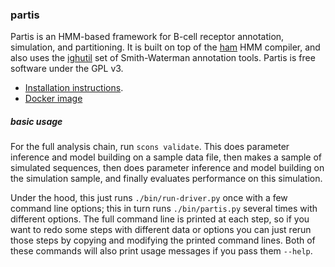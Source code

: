 ### partis

Partis is an HMM-based framework for B-cell receptor annotation, simulation, and partitioning.
It is built on top of the [ham](https://github.com/psathyrella/ham) HMM compiler, and also uses the [ighutil](https://github.com/cmccoy/ighutil) set of Smith-Waterman annotation tools.
Partis is free software under the GPL v3.

* [Installation instructions](https://github.com/psathyrella/partis/blob/master/install.md).
* [Docker image](https://registry.hub.docker.com/u/psathyrella/partis/)


##### basic usage

For the full analysis chain, run `scons validate`.
This does parameter inference and model building on a sample data file, then makes a sample of simulated sequences, then does parameter inference and model building on the simulation sample, and finally evaluates performance on this simulation.

Under the hood, this just runs `./bin/run-driver.py` once with a few command line options; this in turn runs `./bin/partis.py` several times with different options.
The full command line is printed at each step, so if you want to redo some steps with different data or options you can just rerun those steps by copying and modifying the printed command lines.
Both of these commands will also print usage messages if you pass them `--help`.
